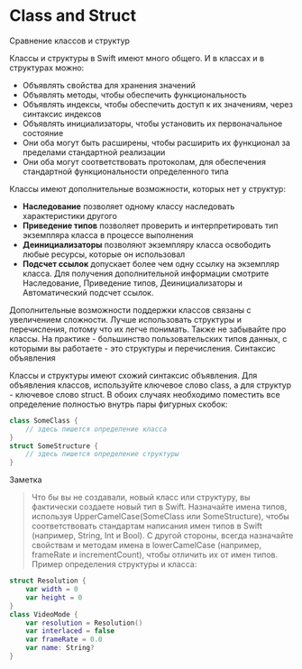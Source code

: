 # Class and Struct

Сравнение классов и структур

Классы и структуры в Swift имеют много общего. И в классах и в структурах можно:
 - Объявлять свойства для хранения значений
 - Объявлять методы, чтобы обеспечить функциональность
 - Объявлять индексы, чтобы обеспечить доступ к их значениям, через синтаксис индексов
 - Объявлять инициализаторы, чтобы установить их первоначальное состояние
 - Они оба могут быть расширены, чтобы расширить их функционал за пределами стандартной реализации
 - Они оба могут соответствовать протоколам, для обеспечения стандартной функциональности определенного типа

Классы имеют дополнительные возможности, которых нет у структур:
- **Наследование** позволяет одному классу наследовать характеристики другого
- **Приведение типов** позволяет проверить и интерпретировать тип экземпляра класса в процессе выполнения
- **Деинициализаторы** позволяют экземпляру класса освободить любые ресурсы, которые он использовал
- **Подсчет ссылок** допускает более чем одну ссылку на экземпляр класса. Для получения дополнительной информации смотрите Наследование, Приведение типов, Деинициализаторы и Автоматический подсчет ссылок.

Дополнительные возможности поддержки классов связаны с увеличением сложности. Лучше использовать структуры и перечисления, потому что их легче понимать. Также не забывайте про классы. На практике - большинство пользовательских типов данных, с которыми вы работаете - это структуры и перечисления.
Синтаксис объявления

Классы и структуры имеют схожий синтаксис объявления. Для объявления классов, используйте ключевое слово class, а для структур - ключевое слово struct. В обоих случаях необходимо поместить все определение полностью внутрь пары фигурных скобок:
```swift
class SomeClass {
    // здесь пишется определение класса
}
struct SomeStructure {
    // здесь пишется определение структуры
}
```
Заметка
> Что бы вы не создавали, новый класс или структуру, вы фактически создаете новый тип в Swift. Назначайте имена типов, используя UpperCamelCase(SomeClass или SomeStructure), чтобы соответствовать стандартам написания имен типов в Swift (например, String, Int и Bool). С другой стороны, всегда назначайте свойствам и методам имена в lowerCamelCase (например, frameRate и incrementCount), чтобы отличить их от имен типов.
Пример определения структуры и класса:
```swift
struct Resolution {
    var width = 0
    var height = 0
}
class VideoMode {
    var resolution = Resolution()
    var interlaced = false
    var frameRate = 0.0
    var name: String?
}
```
